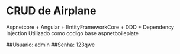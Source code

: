 # CRUD de Airplane
Aspnetcore + Angular + EntityFrameworkCore + DDD + Dependency Injection
Utilizado como codigo base aspnetboileplate

##Usuario: admin
##Senha: 123qwe
